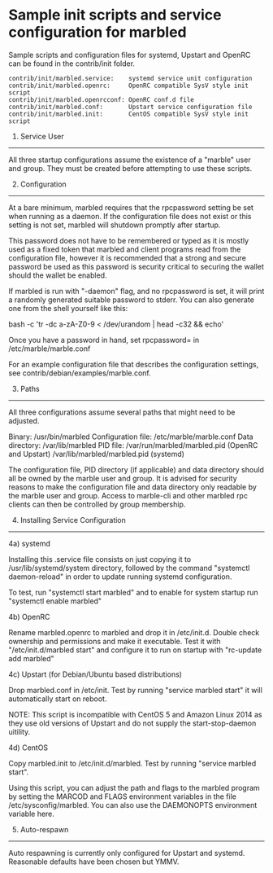 Sample init scripts and service configuration for marbled
==========================================================

Sample scripts and configuration files for systemd, Upstart and OpenRC
can be found in the contrib/init folder.

    contrib/init/marbled.service:    systemd service unit configuration
    contrib/init/marbled.openrc:     OpenRC compatible SysV style init script
    contrib/init/marbled.openrcconf: OpenRC conf.d file
    contrib/init/marbled.conf:       Upstart service configuration file
    contrib/init/marbled.init:       CentOS compatible SysV style init script

1. Service User
---------------------------------

All three startup configurations assume the existence of a "marble" user
and group.  They must be created before attempting to use these scripts.

2. Configuration
---------------------------------

At a bare minimum, marbled requires that the rpcpassword setting be set
when running as a daemon.  If the configuration file does not exist or this
setting is not set, marbled will shutdown promptly after startup.

This password does not have to be remembered or typed as it is mostly used
as a fixed token that marbled and client programs read from the configuration
file, however it is recommended that a strong and secure password be used
as this password is security critical to securing the wallet should the
wallet be enabled.

If marbled is run with "-daemon" flag, and no rpcpassword is set, it will
print a randomly generated suitable password to stderr.  You can also
generate one from the shell yourself like this:

bash -c 'tr -dc a-zA-Z0-9 < /dev/urandom | head -c32 && echo'

Once you have a password in hand, set rpcpassword= in /etc/marble/marble.conf

For an example configuration file that describes the configuration settings,
see contrib/debian/examples/marble.conf.

3. Paths
---------------------------------

All three configurations assume several paths that might need to be adjusted.

Binary:              /usr/bin/marbled
Configuration file:  /etc/marble/marble.conf
Data directory:      /var/lib/marbled
PID file:            /var/run/marbled/marbled.pid (OpenRC and Upstart)
                     /var/lib/marbled/marbled.pid (systemd)

The configuration file, PID directory (if applicable) and data directory
should all be owned by the marble user and group.  It is advised for security
reasons to make the configuration file and data directory only readable by the
marble user and group.  Access to marble-cli and other marbled rpc clients
can then be controlled by group membership.

4. Installing Service Configuration
-----------------------------------

4a) systemd

Installing this .service file consists on just copying it to
/usr/lib/systemd/system directory, followed by the command
"systemctl daemon-reload" in order to update running systemd configuration.

To test, run "systemctl start marbled" and to enable for system startup run
"systemctl enable marbled"

4b) OpenRC

Rename marbled.openrc to marbled and drop it in /etc/init.d.  Double
check ownership and permissions and make it executable.  Test it with
"/etc/init.d/marbled start" and configure it to run on startup with
"rc-update add marbled"

4c) Upstart (for Debian/Ubuntu based distributions)

Drop marbled.conf in /etc/init.  Test by running "service marbled start"
it will automatically start on reboot.

NOTE: This script is incompatible with CentOS 5 and Amazon Linux 2014 as they
use old versions of Upstart and do not supply the start-stop-daemon uitility.

4d) CentOS

Copy marbled.init to /etc/init.d/marbled. Test by running "service marbled start".

Using this script, you can adjust the path and flags to the marbled program by
setting the MARCOD and FLAGS environment variables in the file
/etc/sysconfig/marbled. You can also use the DAEMONOPTS environment variable here.

5. Auto-respawn
-----------------------------------

Auto respawning is currently only configured for Upstart and systemd.
Reasonable defaults have been chosen but YMMV.
